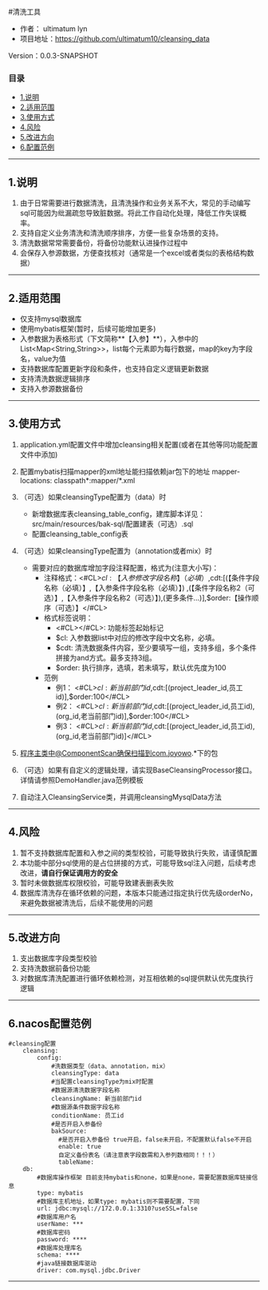 #清洗工具
- 作者： ultimatum lyn
- 项目地址：<https://github.com/ultimatum10/cleansing_data>

Version：0.0.3-SNAPSHOT

### 目录

- [1.说明](#1.说明)
- [2.适用范围](#2.适用范围)
- [3.使用方式](#3.使用方式)
- [4.风险](#4.风险)
- [5.改进方向](#5.改进方向)
- [6.配置范例](#5.配置范例)

- - -

## 1.说明
1. 由于日常需要进行数据清洗，且清洗操作和业务关系不大，常见的手动编写sql可能因为纰漏疏忽导致脏数据。将此工作自动化处理，降低工作失误概率。
2. 支持自定义业务清洗和清洗顺序排序，方便一些复杂场景的支持。
3. 清洗数据常常需要备份，将备份功能默认进操作过程中
4. 会保存入参源数据，方便查找核对（通常是一个excel或者类似的表格结构数据）

- - -

## 2.适用范围

- 仅支持mysql数据库
- 使用mybatis框架(暂时，后续可能增加更多)
- 入参数据为表格形式（下文简称**【入参】**），入参中的List<Map<String,String>>，list每个元素即为每行数据，map的key为字段名，value为值
- 支持数据库配置更新字段和条件，也支持自定义逻辑更新数据
- 支持清洗数据逻辑排序
- 支持入参源数据备份

- - -

## 3.使用方式

1. application.yml配置文件中增加cleansing相关配置(或者在其他等同功能配置文件中添加)

2. 配置mybatis扫描mapper的xml地址能扫描依赖jar包下的地址 mapper-locations: classpath*:mapper/*.xml

3. （可选）如果cleansingType配置为（data）时
    - 新增数据库表cleansing_table_config，建库脚本详见：src/main/resources/bak-sql/配置建表（可选）.sql
    - 配置cleansing_table_config表

5. （可选）如果cleansingType配置为（annotation或者mix）时
    - 需要对应的数据库增加字段注释配置，格式为(注意大小写)：
        - 注释格式：<#CL>$cl:【入参修改字段名称】（必填）,$cdt:[(【条件字段名称（必填）】,【入参条件字段名称（必填）】)
          ,(【条件字段名称2（可选）】,【入参条件字段名称2（可选）】),(更多条件...)],$order:【操作顺序（可选）】</#CL>
        - 格式标签说明：
            - <#CL></#CL>: 功能标签起始标记
            - $cl:         入参数据list中对应的修改字段中文名称，必填。
            - $cdt:        清洗数据条件内容，至少要填写一组，支持多组，多个条件拼接为and方式。最多支持3组。
            - $order:      执行排序，选填，若未填写，默认优先度为100
        - 范例
            - 例1： <#CL>$cl:新当前部门id,$cdt:[(project_leader_id,员工id)],$order:100</#CL>
            - 例2： <#CL>$cl:新当前部门id,$cdt:[(project_leader_id,员工id),(org_id,老当前部门id)],$order:100</#CL>
            - 例3： <#CL>$cl:新当前部门id,$cdt:[(project_leader_id,员工id),(org_id,老当前部门id)]</#CL>

6. 程序主类中@ComponentScan确保扫描到com.joyowo.*下的包

7. （可选）如果有自定义的逻辑处理，请实现BaseCleansingProcessor接口。详情请参照DemoHandler.java范例模板

8. 自动注入CleansingService类，并调用cleansingMysqlData方法

- - -

## 4.风险

1. 暂不支持数据库配置和入参之间的类型校验，可能导致执行失败，请谨慎配置
2. 本功能中部分sql使用的是占位拼接的方式，可能导致sql注入问题，后续考虑改进，**请自行保证调用方的安全**
3. 暂时未做数据库权限校验，可能导致建表删表失败
4. 数据库清洗存在循环依赖的问题，本版本只能通过指定执行优先级orderNo，来避免数据被清洗后，后续不能使用的问题
- - -

## 5.改进方向

1. 支出数据库字段类型校验
2. 支持洗数据前备份功能
3. 对数据库清洗配置进行循环依赖检测，对互相依赖的sql提供默认优先度执行逻辑

- - -

## 6.nacos配置范例
    #cleansing配置
        cleansing:
            config:
                #洗数据类型（data、annotation，mix）
                cleansingType: data
                #当配置cleansingType为mix时配置
                #数据源清洗数据字段名称
                cleansingName: 新当前部门id
                #数据源条件数据字段名称
                conditionName: 员工id
                #是否开启入参备份
                bakSource:
                  #是否开启入参备份 true开启，false未开启，不配置默认false不开启
                  enable: true
                  自定义备份表名（请注意表字段数需和入参列数相同！！！）
                  tableName:
        db:
            #数据库操作框架 目前支持mybatis和none，如果是none，需要配置数据库链接信息
            type: mybatis
            #数据库主机地址，如果type: mybatis则不需要配置，下同
            url: jdbc:mysql://172.0.0.1:3310?useSSL=false
            #数据库用户名
            userName: ***
            #数据库密码
            password: ****
            #数据库处理库名
            schema: ****
            #java链接数据库驱动
            driver: com.mysql.jdbc.Driver

- - -